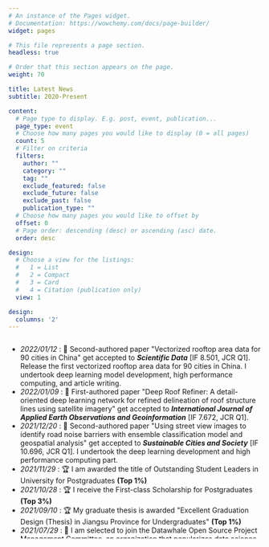 ```yaml
---
# An instance of the Pages widget.
# Documentation: https://wowchemy.com/docs/page-builder/
widget: pages

# This file represents a page section.
headless: true

# Order that this section appears on the page.
weight: 70

title: Latest News
subtitle: 2020-Present

content:
  # Page type to display. E.g. post, event, publication...
  page_type: event
  # Choose how many pages you would like to display (0 = all pages)
  count: 5
  # Filter on criteria
  filters:
    author: ""
    category: ""
    tag: ""
    exclude_featured: false
    exclude_future: false
    exclude_past: false
    publication_type: ""
  # Choose how many pages you would like to offset by
  offset: 0
  # Page order: descending (desc) or ascending (asc) date.
  order: desc

design:
  # Choose a view for the listings:
  #   1 = List
  #   2 = Compact
  #   3 = Card
  #   4 = Citation (publication only)
  view: 1

design:
  columns: '2'
---
```

<div class="container">
  <div class="row">
    <div class="col-lg-12">
      <div style="height:400px;overflow:scroll">
        <ul>
          <li><em>2022/01/12</em> : 📑 Second-authored paper "Vectorized rooftop area data for 90 cities in China" get accepted to <em><strong>Scientific Data</strong></em> [IF 8.501, JCR Q1]. Release the first vectorized rooftop area data for 90 cities in China. I undertook deep learning model development, high performance computing, and article writing.</li>
          <li><em>2022/01/09</em> : 📑 First-authored paper "Deep Roof Refiner: A detail-oriented deep learning network for refined delineation of roof structure lines using satellite imagery" get accepted to <em><strong>International Journal of Applied Earth Observations and Geoinformation</strong></em> [IF 7.672, JCR Q1].</li>
          <li><em>2021/12/20</em> : 📑 Second-authored paper "Using street view images to identify road noise barriers with ensemble classification model and geospatial analysis" get accepted to <em><strong>Sustainable Cities and Society</strong></em> [IF 10.696, JCR Q1]. I undertook the deep learning development and high performance computing part.</li>
          <li><em>2021/11/29</em> : 🏆 I am awarded the title of Outstanding Student Leaders in University for Postgraduates <strong>(Top 1%)</strong></li>
          <li><em>2021/10/28</em> : 🏆 I receive the First-class Scholarship for Postgraduates <strong>(Top 3%)</strong></li>
          <li><em>2021/09/10</em> : 🏆 My graduate thesis is awarded "Excellent Graduation Design (Thesis) in Jiangsu Province for Undergraduates" <strong>(Top 1%)</strong></li>
          <li><em>2021/07/29</em> : 🎯 I am selected to join the Datawhale Open Source Project Management Committee, an organization that popularizes data science.</li>
          <li><em>2020/12/27</em> : 🏆 I organize a team to participate in the China Graduate Student Mathematical Modeling Competition and win the second prize <strong>(Top 5%)</strong></li>
          <li><em>2020/11/10</em> : 🏆 My graduate thesis is awarded "Excellent Graduation Thesis of Surveying and Mapping in Jiangsu Province for Undergraduates" <strong>(Top 1%)</strong></li>
          <li><em>2020/10/21</em> : 🏆 I receive the First-class Scholarship for Postgraduates <strong>(Top 3%)</strong></li>
          <li><em>2020/09/16</em> : 🎯 I join OpenGMS lab in NNU as a master student, supervised by Prof. Min Chen.</li>
          <li><em>2020/07/28</em> : 📑 First-authored paper “Identification of urban functional areas by coupling satellite images and taxi GPS trajectories” get accepted to <em><strong>Remote Sensing</strong></em> [IF 5.349, JCR Q1]. </li>
          <li><em>2020/06/14</em> : 🎯 I graduate from Nantong University and give a graduation speech as <strong>a representative of all graduates</strong>.</li>
          <li><em>2020/03/15</em> : 📑 First-authored paper "Cluster-based extraction method of entrances and exits in AOI" get published to <em><strong>Geography and Geo-Information Science</strong></em> [in Chinese, Chinese Core Journals].</li>
        </ul> 
      </div>
    </div>
  </div>
</div>